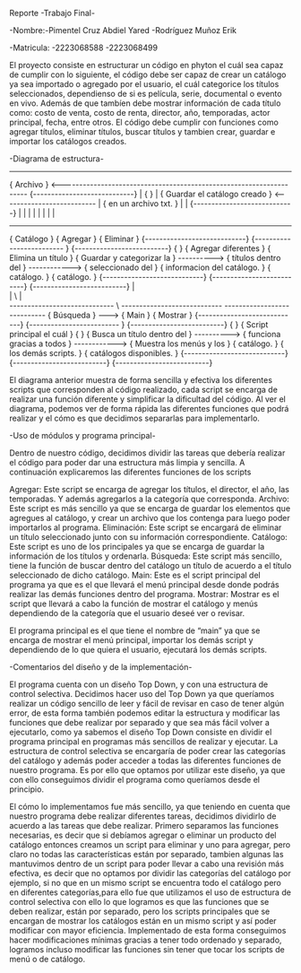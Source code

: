 Reporte -Trabajo Final-

-Nombre:-Pimentel Cruz Abdiel Yared 
        -Rodríguez Muñoz Erik
      
-Matricula: -2223068588
            -2223068499
            
El proyecto consiste en estructurar un código en phyton el cuál sea capaz de cumplir con lo siguiente, el código debe ser capaz de 
crear un catálogo ya sea importado o agregado por el usuario, el cuál categorice los títulos seleccionados, dependienso de si es 
película, serie, documental o evento en vivo. Además de que tambíen debe mostrar información de cada título como:
costo de venta, costo de renta, director, año, temporadas, actor principal, fecha, entre otros. El código debe cumplir con funciones 
como agregar títulos, eliminar títulos, buscar títulos y tambien crear, guardar e importar los catálogos creados.


-Diagrama de estructura-

------------------------------ 
{         Archivo            } <--------------------------------------------------------------------
{----------------------------}                                                                      |
{                            }                                                                      |
{ Guardar el catálogo creado } <--------------------------                                          |
{ en un archivo txt.         }                            |                                         |
{----------------------------}                            |                                         |
              |                                           |                                         |
              |                                           |                                         |
-----------------------------               ----------------------------               ----------------------------
{         Catálogo           }              {         Agregar          }               {        Eliminar          }
{----------------------------}              {------------------------- }               {--------------------------}
{                            }              { Agregar diferentes       }               { Elimina un título        }
{ Guardar y categorizar la   }  ----------> { títulos dentro del       } ------------> { seleccionado del         }
{ informacion del catálogo.  }              { catálogo.                }               { catálogo.                }
{----------------------------}              {--------------------------}               {--------------------------}
              |                 \
              |                   \ 
              |                     \
-----------------------------         \     ----------------------------               ----------------------------
{         Búsqueda           }         ---> {         Main             }               {        Mostrar           }
{----------------------------}              {------------------------- }               {--------------------------}
{                            }              { Script principal el cuál }               {                          }
{ Busca un título dentro del }  ----------> { funciona gracias a todos } ------------> { Muestra los menús y los  }
{ catálogo.                  }              { los demás scripts.       }               { catálogos disponibles.   }
{----------------------------}              {--------------------------}               {--------------------------}
 
 
 
 El diagrama anterior muestra de forma sencilla y efectiva los diferentes scripts que corresponden al código realizado, cada script se encarga de realizar una función diferente y simplificar la dificultad del código. Al ver el diagrama, podemos ver de forma rápida las diferentes funciones que podrá realizar y el cómo es que decidimos separarlas para implementarlo.
 
 -Uso de módulos y programa principal-

Dentro de nuestro código, decidimos dividir las tareas que debería realizar el código para poder dar una estructura más limpia y sencilla. A continuación explicaremos las diferentes funciones de los scripts 

Agregar: Este script se encarga de agregar los títulos, el director, el año, las temporadas. Y además agregarlos a la categoría que corresponda. 
Archivo: Este script es más sencillo ya que se encarga de guardar los elementos que agregues al catálogo, y crear un archivo que los contenga para luego poder importarlos al programa. 
Eliminación: Este script se encargará de eliminar un título seleccionado junto con su información correspondiente. 
Catálogo: Este script es uno de los principales ya que se encarga de guardar la información de los títulos y ordenarla. 
Búsqueda: Este script más sencillo, tiene la función de buscar dentro del catálogo un título de acuerdo a el título seleccionado de dicho catálogo. 
Main: Este es el script principal del programa ya que es el que llevará el menú principal desde donde podrás realizar las demás funciones dentro del programa. 
Mostrar: Mostrar es el script que llevará a cabo la función de mostrar el catálogo y menús dependiendo de la categoría que el usuario deseé ver o revisar.

El programa principal es el que tiene el nombre de “main” ya que se encarga de mostrar el menú principal, importar los demás script y dependiendo de lo que quiera el usuario, ejecutará los demás scripts.

-Comentarios del diseño y de la implementación-

El programa cuenta con un diseño Top Down, y con una estructura de control selectiva.
 Decidimos hacer uso del Top Down ya que queríamos realizar un código sencillo de leer y fácil de revisar en caso de tener algún error, de esta forma también podemos editar la estructura  y modificar las funciones que debe realizar por separado y que sea más fácil volver a ejecutarlo, como ya sabemos el diseño Top Down consiste en dividir el programa principal en programas más sencillos de realizar y ejecutar. La estructura de control selectiva se encargaría de poder crear las categorías del catálogo y además poder acceder a todas las diferentes funciones de nuestro programa.  Es por ello que optamos por utilizar este diseño, ya que con ello conseguimos dividir el programa como queríamos desde el principio.

El cómo lo implementamos fue más sencillo, ya que teniendo en cuenta que nuestro programa debe realizar diferentes tareas, decidimos dividirlo de acuerdo a las tareas que debe realizar. Primero separamos las funciones necesarias, es decir que si debíamos agregar o eliminar un producto del catálogo entonces creamos un script para eliminar y uno para agregar, pero claro no todas las características están por separado, tambien algunas las mantuvimos dentro de un script para poder llevar a cabo una revisión más efectiva, es decir que no optamos por dividir las categorías del catálogo por ejemplo, si no que en un mismo script se encuentra todo el catálogo pero en diferentes categorías,para ello fue que utilizamos el uso de estructura de control selectiva con ello lo que logramos es que las funciones que se deben realizar, están por separado, pero los scripts principales que se encargan de mostrar los catálogos están en un mismo script y así poder modificar con mayor eficiencia.
Implementado de esta forma conseguimos hacer modificaciones mínimas gracias a tener todo ordenado y separado, logramos incluso modificar las funciones sin tener que tocar los scripts de menú o de catálogo.





